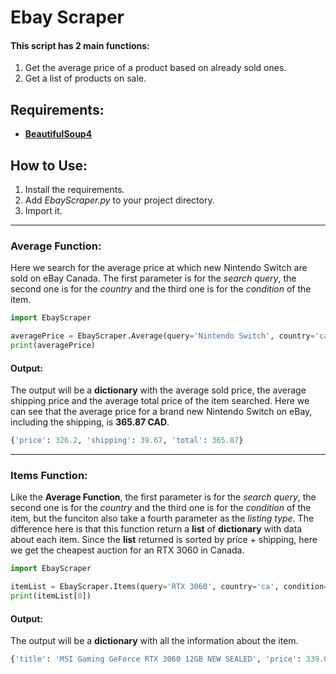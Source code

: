 # Ebay Scraper
#### This script has 2 main functions:
1. Get the average price of a product based on already sold ones.
2. Get a list of products on sale.

## Requirements: ##

- **[BeautifulSoup4](https://pypi.org/project/beautifulsoup4/)**

## How to Use: ##

1. Install the requirements.
2. Add *EbayScraper.py* to your project directory.
3. Import it.

---

### Average Function:

Here we search for the average price at which new Nintendo Switch are sold on eBay Canada. The first parameter is for the *search query*, the second one is for the *country* and the third one is for the *condition* of the item.
```PYTHON
import EbayScraper

averagePrice = EbayScraper.Average(query='Nintendo Switch', country='ca', condition='new')
print(averagePrice)
```
#### Output:
The output will be a **dictionary** with the average sold price, the average shipping price and the average total price of the item searched. Here we can see that the average price for a brand new Nintendo Switch on eBay, including the shipping, is **365.87 CAD**.
```PYTHON
{'price': 326.2, 'shipping': 39.67, 'total': 365.87}
```

---


### Items Function:

Like the **Average Function**, the first parameter is for the *search query*, the second one is for the *country* and the third one is for the *condition* of the item, but the funciton also take a fourth parameter as the *listing type*. The difference here is that this function return a **list** of **dictionary** with data about each item. Since the **list** returned is sorted by price + shipping, here we get the cheapest auction for an RTX 3060 in Canada.
```PYTHON
import EbayScraper

itemList = EbayScraper.Items(query='RTX 3060', country='ca', condition='new', type='auction')
print(itemList[0])
```
#### Output:
The output will be a **dictionary** with all the information about the item.
```PYTHON
{'title': 'MSI Gaming GeForce RTX 3060 12GB NEW SEALED', 'price': 339.04, 'shipping': 0, 'time-left': '3d 4h left', 'time-end': '(Sun, 12:25 p.m.)', 'bid-count': 14, 'reviews-count': 0, 'url': 'https://www.Ebay.ca/itm/...'}
```

